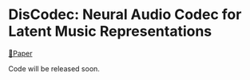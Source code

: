 # DisCodec: Neural Audio Codec for Latent Music Representations

[📜Paper](https://openreview.net/forum?id=vzrk9ACbIb)

Code will be released soon.
